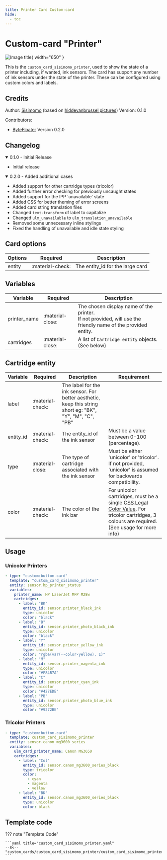 ```yaml
---
title: Printer Card Custom-card
hide:
  - toc
---
```

<!-- markdownlint-disable MD046 -->

# Custom-card "Printer"

![Image title](../../docs/assets/img/custom_card_sisimomo_printer.png){ width="650" }

This is the `custom_card_sisimomo_printer`, used to show the state of a printer including, if wanted, ink sensors.
The card has support any number of ink sensors under the state of the printer. These can be configured using custom colors and labels.

## Credits

Author: [Sisimomo](https://github.com/sisimomo) (based on [hiddevanbrussel pictures](https://community.home-assistant.io/t/lovelace-ui-minimalist/322687/203))
Version: 0.1.0

Contributors:
  - [ByteFloater](https://github.com/bytefloater) Version 0.2.0

## Changelog

<details open>
  <summary>0.1.0 - Initial Release</summary>
  
  - Initial release
</details>
<details open>
  <summary>0.2.0 - Added additional cases</summary>

  - Added support for other cartridge types (tricolor)
  - Added further error checking for previously uncaught states
  - Added support for the IPP 'unavailable' state
  - Added CSS for better theming of error screens
  - Added card string translation files 
  - Changed `text-transform` of label to capitalize
  - Changed `ulm_unavailable` to `ulm_translation_unavailable`
  - Removed some unnecessary inline stylings
  - Fixed the handling of unavailable and idle state styling
</details>

## Card options

| Options      | Required         | Description    |
|--------------|------------------|----------------|
| entity       | :material-check: | The entity_id for the large card |

## Variables

| Variable                               | Required         | Description    |
|----------------------------------------|------------------|----------------|
| printer_name                           | :material-close: | The chosen display name of the printer. <br> If not provided, will use the friendly name of the provided entity. |
| cartridges                             | :material-close: | A list of  `Cartridge entity` objects. (See below) |

## Cartridge entity

|  Variable  | Required         | Description    | Requirement |
|------------|------------------|----------------|-------------|
| label      | :material-check: | The label for the ink sensor. For better aesthetic, keep this string short eg: "BK", "Y", "M", "C", "PB" |  |
| entity_id  | :material-check: | The entity_id of the ink sensor | Must be a value between 0-100 (percentage). |
| type       | :material-close: | The type of cartridge associated with the ink sensor | Must be either 'unicolor' or 'tricolor'. <br> If not provided, 'unicolor' is assumed for backwards compatibility. |
| color      | :material-check: | The color of the ink bar | For unicolor cartridges, must be a single [CSS Legal Color Value](https://www.w3schools.com/cssref/css_colors_legal.asp). For tricolor cartridges, 3 colours are required. (See usage for more info) |

## Usage

### Unicolor Printers
```yaml
- type: "custom:button-card"
  template: "custom_card_sisimomo_printer"
  entity: sensor.hp_printer_status
  variables:
    printer_name: HP LaserJet MFP M28w
    cartridges:
      - label: "BK"
        entity_id: sensor.printer_black_ink
        type: unicolor
        color: "black"
      - label: "B"
        entity_id: sensor.printer_photo_black_ink
        type: unicolor
        color: "black"
      - label: "Y"
        entity_id: sensor.printer_yellow_ink
        type: unicolor
        color: "rgba(var(--color-yellow), 1)"
      - label: "M"
        entity_id: sensor.printer_magenta_ink
        type: unicolor
        color: "#F84B7A"
      - label: "C"
        entity_id: sensor.printer_cyan_ink
        type: unicolor
        color: "#427EDE"
      - label: "PB"
        entity_id: sensor.printer_photo_blue_ink
        type: unicolor
        color: "#9272BE"
```

### Tricolor Printers
```yaml
- type: "custom:button-card"
  template: custom_card_sisimomo_printer
  entity: sensor.canon_mg3600_series
  variables:
    ulm_card_printer_name: Canon MG3650
    cartridges:
      - label: "Col"
        entity_id: sensor.canon_mg3600_series_black
        type: tricolor
        color:
          - cyan
          - magenta
          - yellow
      - label: "BK"
        entity_id: sensor.canon_mg3600_series_black
        type: unicolor
        color: black
```

## Template code

??? note "Template Code"

    ```yaml title="custom_card_sisimomo_printer.yaml"
    --8<-- "custom_cards/custom_card_sisimomo_printer/custom_card_sisimomo_printer.yaml"
    ```
